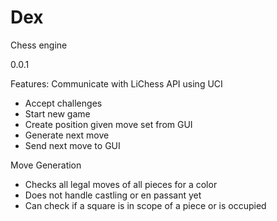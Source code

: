 # Dex
Chess engine

0.0.1

Features:
Communicate with LiChess API using UCI
- Accept challenges
- Start new game
- Create position given move set from GUI
- Generate next move
- Send next move to GUI

Move Generation
- Checks all legal moves of all pieces for a color
- Does not handle castling or en passant yet
- Can check if a square is in scope of a piece or is occupied

